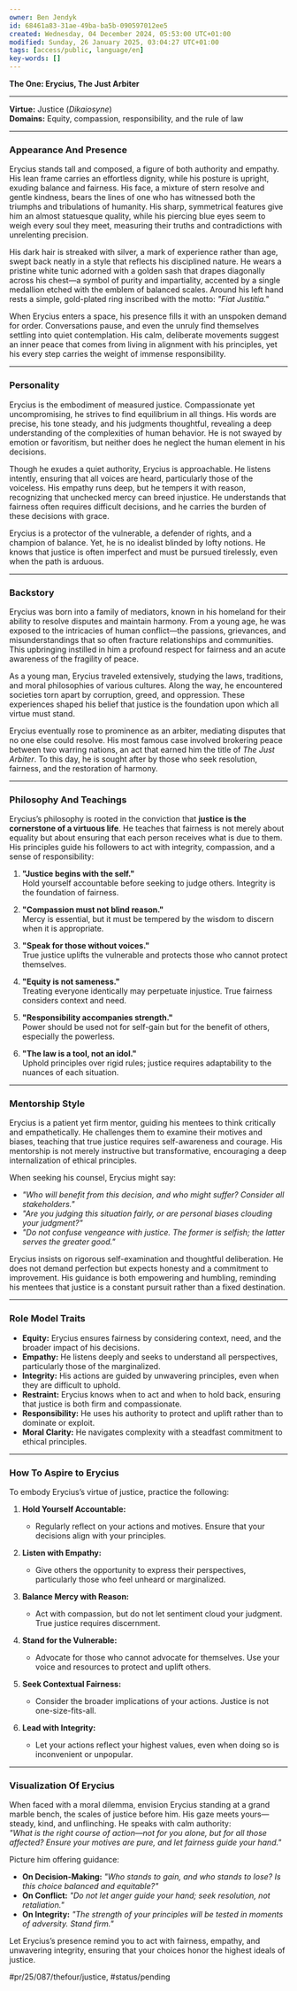 ```yaml
---
owner: Ben Jendyk
id: 68461a83-31ae-49ba-ba5b-090597012ee5
created: Wednesday, 04 December 2024, 05:53:00 UTC+01:00
modified: Sunday, 26 January 2025, 03:04:27 UTC+01:00
tags: [access/public, language/en]
key-words: []
---
```


**The One: Erycius, The Just Arbiter**  

---

**Virtue:** Justice (*Dikaiosyne*)  
**Domains:** Equity, compassion, responsibility, and the rule of law  

---

### **Appearance And Presence**

Erycius stands tall and composed, a figure of both authority and empathy. His lean frame carries an effortless dignity, while his posture is upright, exuding balance and fairness. His face, a mixture of stern resolve and gentle kindness, bears the lines of one who has witnessed both the triumphs and tribulations of humanity. His sharp, symmetrical features give him an almost statuesque quality, while his piercing blue eyes seem to weigh every soul they meet, measuring their truths and contradictions with unrelenting precision.  

His dark hair is streaked with silver, a mark of experience rather than age, swept back neatly in a style that reflects his disciplined nature. He wears a pristine white tunic adorned with a golden sash that drapes diagonally across his chest—a symbol of purity and impartiality, accented by a single medallion etched with the emblem of balanced scales. Around his left hand rests a simple, gold-plated ring inscribed with the motto: *"Fiat Justitia."*  

When Erycius enters a space, his presence fills it with an unspoken demand for order. Conversations pause, and even the unruly find themselves settling into quiet contemplation. His calm, deliberate movements suggest an inner peace that comes from living in alignment with his principles, yet his every step carries the weight of immense responsibility.  

---

### **Personality**

Erycius is the embodiment of measured justice. Compassionate yet uncompromising, he strives to find equilibrium in all things. His words are precise, his tone steady, and his judgments thoughtful, revealing a deep understanding of the complexities of human behavior. He is not swayed by emotion or favoritism, but neither does he neglect the human element in his decisions.  

Though he exudes a quiet authority, Erycius is approachable. He listens intently, ensuring that all voices are heard, particularly those of the voiceless. His empathy runs deep, but he tempers it with reason, recognizing that unchecked mercy can breed injustice. He understands that fairness often requires difficult decisions, and he carries the burden of these decisions with grace.  

Erycius is a protector of the vulnerable, a defender of rights, and a champion of balance. Yet, he is no idealist blinded by lofty notions. He knows that justice is often imperfect and must be pursued tirelessly, even when the path is arduous.  

---

### **Backstory**

Erycius was born into a family of mediators, known in his homeland for their ability to resolve disputes and maintain harmony. From a young age, he was exposed to the intricacies of human conflict—the passions, grievances, and misunderstandings that so often fracture relationships and communities. This upbringing instilled in him a profound respect for fairness and an acute awareness of the fragility of peace.  

As a young man, Erycius traveled extensively, studying the laws, traditions, and moral philosophies of various cultures. Along the way, he encountered societies torn apart by corruption, greed, and oppression. These experiences shaped his belief that justice is the foundation upon which all virtue must stand.  

Erycius eventually rose to prominence as an arbiter, mediating disputes that no one else could resolve. His most famous case involved brokering peace between two warring nations, an act that earned him the title of *The Just Arbiter*. To this day, he is sought after by those who seek resolution, fairness, and the restoration of harmony.  

---

### **Philosophy And Teachings**

Erycius’s philosophy is rooted in the conviction that **justice is the cornerstone of a virtuous life**. He teaches that fairness is not merely about equality but about ensuring that each person receives what is due to them. His principles guide his followers to act with integrity, compassion, and a sense of responsibility:  

1. **"Justice begins with the self."**  
	Hold yourself accountable before seeking to judge others. Integrity is the foundation of fairness.  

2. **"Compassion must not blind reason."**  
	Mercy is essential, but it must be tempered by the wisdom to discern when it is appropriate.  

3. **"Speak for those without voices."**  
	True justice uplifts the vulnerable and protects those who cannot protect themselves.  

4. **"Equity is not sameness."**  
	Treating everyone identically may perpetuate injustice. True fairness considers context and need.  

5. **"Responsibility accompanies strength."**  
	Power should be used not for self-gain but for the benefit of others, especially the powerless.  

6. **"The law is a tool, not an idol."**  
	Uphold principles over rigid rules; justice requires adaptability to the nuances of each situation.  

---

### **Mentorship Style**

Erycius is a patient yet firm mentor, guiding his mentees to think critically and empathetically. He challenges them to examine their motives and biases, teaching that true justice requires self-awareness and courage. His mentorship is not merely instructive but transformative, encouraging a deep internalization of ethical principles.  

When seeking his counsel, Erycius might say:  

- *"Who will benefit from this decision, and who might suffer? Consider all stakeholders."*  
- *"Are you judging this situation fairly, or are personal biases clouding your judgment?"*  
- *"Do not confuse vengeance with justice. The former is selfish; the latter serves the greater good."*  

Erycius insists on rigorous self-examination and thoughtful deliberation. He does not demand perfection but expects honesty and a commitment to improvement. His guidance is both empowering and humbling, reminding his mentees that justice is a constant pursuit rather than a fixed destination.  

---

### **Role Model Traits**

- **Equity:** Erycius ensures fairness by considering context, need, and the broader impact of his decisions.  
- **Empathy:** He listens deeply and seeks to understand all perspectives, particularly those of the marginalized.  
- **Integrity:** His actions are guided by unwavering principles, even when they are difficult to uphold.  
- **Restraint:** Erycius knows when to act and when to hold back, ensuring that justice is both firm and compassionate.  
- **Responsibility:** He uses his authority to protect and uplift rather than to dominate or exploit.  
- **Moral Clarity:** He navigates complexity with a steadfast commitment to ethical principles.  

---

### **How To Aspire to Erycius**

To embody Erycius’s virtue of justice, practice the following:  

1. **Hold Yourself Accountable:**  
	- Regularly reflect on your actions and motives. Ensure that your decisions align with your principles.  

2. **Listen with Empathy:**  
	- Give others the opportunity to express their perspectives, particularly those who feel unheard or marginalized.  

3. **Balance Mercy with Reason:**  
	- Act with compassion, but do not let sentiment cloud your judgment. True justice requires discernment.  

4. **Stand for the Vulnerable:**  
	- Advocate for those who cannot advocate for themselves. Use your voice and resources to protect and uplift others.  

5. **Seek Contextual Fairness:**  
	- Consider the broader implications of your actions. Justice is not one-size-fits-all.  

6. **Lead with Integrity:**  
	- Let your actions reflect your highest values, even when doing so is inconvenient or unpopular.  

---

### **Visualization Of Erycius**

When faced with a moral dilemma, envision Erycius standing at a grand marble bench, the scales of justice before him. His gaze meets yours—steady, kind, and unflinching. He speaks with calm authority:  
*"What is the right course of action—not for you alone, but for all those affected? Ensure your motives are pure, and let fairness guide your hand."*  

Picture him offering guidance:  
- **On Decision-Making:** *"Who stands to gain, and who stands to lose? Is this choice balanced and equitable?"*  
- **On Conflict:** *"Do not let anger guide your hand; seek resolution, not retaliation."*  
- **On Integrity:** *"The strength of your principles will be tested in moments of adversity. Stand firm."*  

Let Erycius’s presence remind you to act with fairness, empathy, and unwavering integrity, ensuring that your choices honor the highest ideals of justice.  


#pr/25/087/thefour/justice, #status/pending